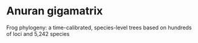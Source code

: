 # Anuran gigamatrix
Frog phylogeny: a time-calibrated, species-level trees based on hundreds of loci and 5,242 species
